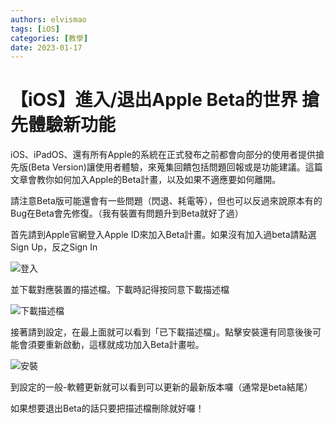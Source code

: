 ```yaml
---
authors: elvismao
tags: [iOS]
categories: [教學]
date: 2023-01-17
---
```


# 【iOS】進入/退出Apple Beta的世界 搶先體驗新功能

iOS、iPadOS、還有所有Apple的系統在正式發布之前都會向部分的使用者提供搶先版(Beta Version)讓使用者體驗，來蒐集回饋包括問題回報或是功能建議。這篇文章會教你如何加入Apple的Beta計畫，以及如果不適應要如何離開。

<!--more-->

請注意Beta版可能還會有一些問題（閃退、耗電等），但也可以反過來說原本有的Bug在Beta會先修復。（我有裝置有問題升到Beta就好了過）

首先請到Apple官網登入Apple ID來加入Beta計畫。如果沒有加入過beta請點選Sign Up，反之Sign In

![登入](https://emtech.cc/images/apple-beta-sign.png)

並下載對應裝置的描述檔。下載時記得按同意下載描述檔

![下載描述檔](https://emtech.cc/images/apple-beta-download.png)

接著請到設定，在最上面就可以看到「已下載描述檔」。點擊安裝還有同意後後可能會須要重新啟動，這樣就成功加入Beta計畫啦。

![安裝](https://emtech.cc/images/apple-beta-install.png)

到設定的一般-軟體更新就可以看到可以更新的最新版本囉（通常是beta結尾）

如果想要退出Beta的話只要把描述檔刪除就好囉！